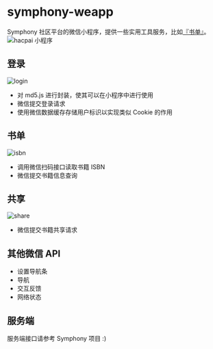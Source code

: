 # symphony-weapp


Symphony 社区平台的微信小程序，提供一些实用工具服务，比如[『书单』](https://hacpai.com/tag/book_share)。
![hacpai 小程序](http://git.oschina.net/uploads/images/2017/0109/095544_a27820f2_301269.png "在这里输入图片标题")


## 登录

![login](http://git.oschina.net/uploads/images/2017/0108/131646_c5875567_301269.png)

* 对 md5.js 进行封装，使其可以在小程序中进行使用
* 微信提交登录请求
* 使用微信数据缓存存储用户标识以实现类似 Cookie 的作用

## 书单

![isbn](http://git.oschina.net/uploads/images/2017/0108/131547_5e303f25_301269.png)

* 调用微信扫码接口读取书籍 ISBN
* 微信提交书籍信息查询

## 共享

![share](http://git.oschina.net/uploads/images/2017/0108/131718_798256e5_301269.png)

* 微信提交书籍共享请求

## 其他微信 API

* 设置导航条
* 导航
* 交互反馈
* 网络状态

## 服务端

服务端接口请参考 Symphony 项目 :)
